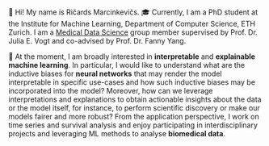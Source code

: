 👋 Hi! My name is Ričards Marcinkevičs. 🎓 Currently, I am a PhD student at the Institute for Machine Learning, Department of Computer Science, ETH Zurich. I am a [Medical Data Science](https://mds.inf.ethz.ch/) group member supervised by Prof. Dr. Julia E. Vogt and co-advised by Prof. Dr. Fanny Yang.

🤖 At the moment, I am broadly interested in **interpretable** and **explainable machine learning**. In particular, I would like to understand what are the inductive biases for **neural networks** that may render the model interpretable in specific use-cases and how such inductive biases may be incorporated into the model? Moreover, how can we leverage interpretations and explanations to obtain actionable insights about the data or the model itself, for instance, to perform scientific discovery or make our models fairer and more robust? From the application perspective, I work on time series and survival analysis and enjoy participating in interdisciplinary projects and leveraging ML methods to analyse **biomedical data**.

<!---
i6092467/i6092467 is a ✨ special ✨ repository because its `README.md` (this file) appears on your GitHub profile.
You can click the Preview link to take a look at your changes.
--->
